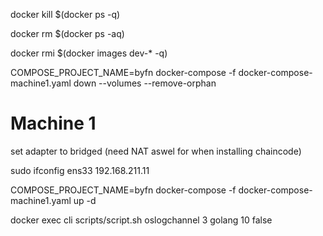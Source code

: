 docker kill $(docker ps -q)

docker rm $(docker ps -aq)

docker rmi $(docker images dev-* -q)

COMPOSE_PROJECT_NAME=byfn docker-compose -f docker-compose-machine1.yaml down --volumes --remove-orphan


# Machine 1


set adapter to bridged (need NAT aswel for when installing chaincode)

sudo ifconfig ens33 192.168.211.11

COMPOSE_PROJECT_NAME=byfn docker-compose -f docker-compose-machine1.yaml up -d

docker exec cli scripts/script.sh oslogchannel 3 golang 10 false
